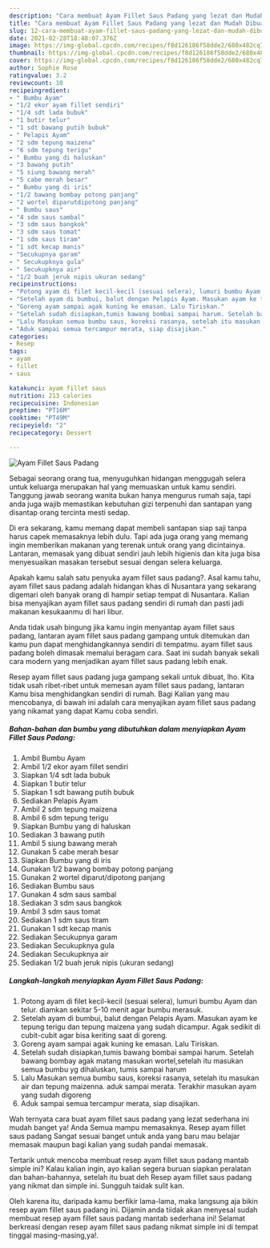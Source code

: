 ```yaml
---
description: "Cara membuat Ayam Fillet Saus Padang yang lezat dan Mudah Dibuat"
title: "Cara membuat Ayam Fillet Saus Padang yang lezat dan Mudah Dibuat"
slug: 12-cara-membuat-ayam-fillet-saus-padang-yang-lezat-dan-mudah-dibuat
date: 2021-02-28T18:48:07.376Z
image: https://img-global.cpcdn.com/recipes/f8d126186f58dde2/680x482cq70/ayam-fillet-saus-padang-foto-resep-utama.jpg
thumbnail: https://img-global.cpcdn.com/recipes/f8d126186f58dde2/680x482cq70/ayam-fillet-saus-padang-foto-resep-utama.jpg
cover: https://img-global.cpcdn.com/recipes/f8d126186f58dde2/680x482cq70/ayam-fillet-saus-padang-foto-resep-utama.jpg
author: Sophie Rose
ratingvalue: 3.2
reviewcount: 10
recipeingredient:
- " Bumbu Ayam"
- "1/2 ekor ayam fillet sendiri"
- "1/4 sdt lada bubuk"
- "1 butir telur"
- "1 sdt bawang putih bubuk"
- " Pelapis Ayam"
- "2 sdm tepung maizena"
- "6 sdm tepung terigu"
- " Bumbu yang di haluskan"
- "3 bawang putih"
- "5 siung bawang merah"
- "5 cabe merah besar"
- " Bumbu yang di iris"
- "1/2 bawang bombay potong panjang"
- "2 wortel diparutdipotong panjang"
- " Bumbu saus"
- "4 sdm saus sambal"
- "3 sdm saus bangkok"
- "3 sdm saus tomat"
- "1 sdm saus tiram"
- "1 sdt kecap manis"
- "Secukupnya garam"
- " Secukupknya gula"
- " Secukupknya air"
- "1/2 buah jeruk nipis ukuran sedang"
recipeinstructions:
- "Potong ayam di filet kecil-kecil (sesuai selera), lumuri bumbu Ayam dan telur. diamkan sekitar 5-10 menit agar bumbu merasuk."
- "Setelah ayam di bumbui, balut dengan Pelapis Ayam. Masukan ayam ke tepung terigu dan tepung maizena yang sudah dicampur. Agak sedikit di cubit-cubit agar bisa keriting saat di goreng."
- "Goreng ayam sampai agak kuning ke emasan. Lalu Tiriskan."
- "Setelah sudah disiapkan,tumis bawang bombai sampai harum. Setelah bawang bombay agak matang masukan wortel,setelah itu masukan semua bumbu yg dihaluskan, tumis sampai harum"
- "Lalu Masukan semua bumbu saus, koreksi rasanya, setelah itu masukan air dan tepung maizenna. aduk sampai merata. Terakhir masukan ayam yang sudah digoreng"
- "Aduk sampai semua tercampur merata, siap disajikan."
categories:
- Resep
tags:
- ayam
- fillet
- saus

katakunci: ayam fillet saus 
nutrition: 213 calories
recipecuisine: Indonesian
preptime: "PT16M"
cooktime: "PT49M"
recipeyield: "2"
recipecategory: Dessert

---
```



![Ayam Fillet Saus Padang](https://img-global.cpcdn.com/recipes/f8d126186f58dde2/680x482cq70/ayam-fillet-saus-padang-foto-resep-utama.jpg)

Sebagai seorang orang tua, menyuguhkan hidangan menggugah selera untuk keluarga merupakan hal yang memuaskan untuk kamu sendiri. Tanggung jawab seorang  wanita bukan hanya mengurus rumah saja, tapi anda juga wajib memastikan kebutuhan gizi terpenuhi dan santapan yang disantap orang tercinta mesti sedap.

Di era  sekarang, kamu memang dapat membeli santapan siap saji tanpa harus capek memasaknya lebih dulu. Tapi ada juga orang yang memang ingin memberikan makanan yang terenak untuk orang yang dicintainya. Lantaran, memasak yang dibuat sendiri jauh lebih higienis dan kita juga bisa menyesuaikan masakan tersebut sesuai dengan selera keluarga. 



Apakah kamu salah satu penyuka ayam fillet saus padang?. Asal kamu tahu, ayam fillet saus padang adalah hidangan khas di Nusantara yang sekarang digemari oleh banyak orang di hampir setiap tempat di Nusantara. Kalian bisa menyajikan ayam fillet saus padang sendiri di rumah dan pasti jadi makanan kesukaanmu di hari libur.

Anda tidak usah bingung jika kamu ingin menyantap ayam fillet saus padang, lantaran ayam fillet saus padang gampang untuk ditemukan dan kamu pun dapat menghidangkannya sendiri di tempatmu. ayam fillet saus padang boleh dimasak memalui beragam cara. Saat ini sudah banyak sekali cara modern yang menjadikan ayam fillet saus padang lebih enak.

Resep ayam fillet saus padang juga gampang sekali untuk dibuat, lho. Kita tidak usah ribet-ribet untuk memesan ayam fillet saus padang, lantaran Kamu bisa menghidangkan sendiri di rumah. Bagi Kalian yang mau mencobanya, di bawah ini adalah cara menyajikan ayam fillet saus padang yang nikamat yang dapat Kamu coba sendiri.

<!--inarticleads1-->

##### Bahan-bahan dan bumbu yang dibutuhkan dalam menyiapkan Ayam Fillet Saus Padang:

1. Ambil  Bumbu Ayam
1. Ambil 1/2 ekor ayam fillet sendiri
1. Siapkan 1/4 sdt lada bubuk
1. Siapkan 1 butir telur
1. Siapkan 1 sdt bawang putih bubuk
1. Sediakan  Pelapis Ayam
1. Ambil 2 sdm tepung maizena
1. Ambil 6 sdm tepung terigu
1. Siapkan  Bumbu yang di haluskan
1. Sediakan 3 bawang putih
1. Ambil 5 siung bawang merah
1. Gunakan 5 cabe merah besar
1. Siapkan  Bumbu yang di iris
1. Gunakan 1/2 bawang bombay potong panjang
1. Gunakan 2 wortel diparut/dipotong panjang
1. Sediakan  Bumbu saus
1. Gunakan 4 sdm saus sambal
1. Sediakan 3 sdm saus bangkok
1. Ambil 3 sdm saus tomat
1. Sediakan 1 sdm saus tiram
1. Gunakan 1 sdt kecap manis
1. Sediakan Secukupnya garam
1. Sediakan  Secukupknya gula
1. Sediakan  Secukupknya air
1. Sediakan 1/2 buah jeruk nipis (ukuran sedang)




<!--inarticleads2-->

##### Langkah-langkah menyiapkan Ayam Fillet Saus Padang:

1. Potong ayam di filet kecil-kecil (sesuai selera), lumuri bumbu Ayam dan telur. diamkan sekitar 5-10 menit agar bumbu merasuk.
1. Setelah ayam di bumbui, balut dengan Pelapis Ayam. Masukan ayam ke tepung terigu dan tepung maizena yang sudah dicampur. Agak sedikit di cubit-cubit agar bisa keriting saat di goreng.
1. Goreng ayam sampai agak kuning ke emasan. Lalu Tiriskan.
1. Setelah sudah disiapkan,tumis bawang bombai sampai harum. Setelah bawang bombay agak matang masukan wortel,setelah itu masukan semua bumbu yg dihaluskan, tumis sampai harum
1. Lalu Masukan semua bumbu saus, koreksi rasanya, setelah itu masukan air dan tepung maizenna. aduk sampai merata. Terakhir masukan ayam yang sudah digoreng
1. Aduk sampai semua tercampur merata, siap disajikan.




Wah ternyata cara buat ayam fillet saus padang yang lezat sederhana ini mudah banget ya! Anda Semua mampu memasaknya. Resep ayam fillet saus padang Sangat sesuai banget untuk anda yang baru mau belajar memasak maupun bagi kalian yang sudah pandai memasak.

Tertarik untuk mencoba membuat resep ayam fillet saus padang mantab simple ini? Kalau kalian ingin, ayo kalian segera buruan siapkan peralatan dan bahan-bahannya, setelah itu buat deh Resep ayam fillet saus padang yang nikmat dan simple ini. Sungguh taidak sulit kan. 

Oleh karena itu, daripada kamu berfikir lama-lama, maka langsung aja bikin resep ayam fillet saus padang ini. Dijamin anda tiidak akan menyesal sudah membuat resep ayam fillet saus padang mantab sederhana ini! Selamat berkreasi dengan resep ayam fillet saus padang nikmat simple ini di tempat tinggal masing-masing,ya!.

